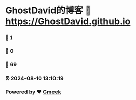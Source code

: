 # GhostDavid的博客 :link: https://GhostDavid.github.io 
### :page_facing_up: [1](https://GhostDavid.github.io/tag.html) 
### :speech_balloon: 0 
### :hibiscus: 69 
### :alarm_clock: 2024-08-10 13:10:19 
### Powered by :heart: [Gmeek](https://github.com/Meekdai/Gmeek)
